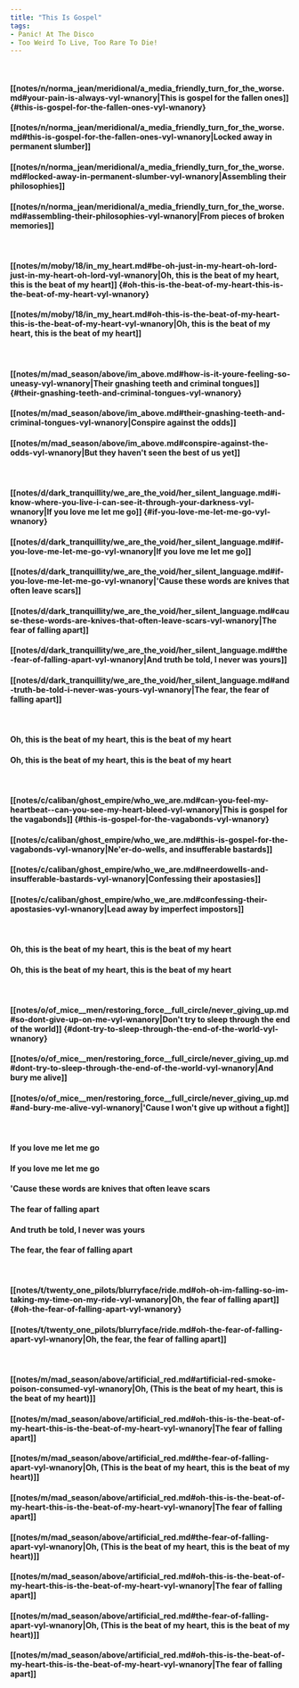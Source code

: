 ```yaml
---
title: "This Is Gospel"
tags:
- Panic! At The Disco
- Too Weird To Live, Too Rare To Die!
---
```

&nbsp;
#### [[notes/n/norma_jean/meridional/a_media_friendly_turn_for_the_worse.md#your-pain-is-always-vyl-wnanory|This is gospel for the fallen ones]] {#this-is-gospel-for-the-fallen-ones-vyl-wnanory}
#### [[notes/n/norma_jean/meridional/a_media_friendly_turn_for_the_worse.md#this-is-gospel-for-the-fallen-ones-vyl-wnanory|Locked away in permanent slumber]]
#### [[notes/n/norma_jean/meridional/a_media_friendly_turn_for_the_worse.md#locked-away-in-permanent-slumber-vyl-wnanory|Assembling their philosophies]]
#### [[notes/n/norma_jean/meridional/a_media_friendly_turn_for_the_worse.md#assembling-their-philosophies-vyl-wnanory|From pieces of broken memories]]
&nbsp;
#### [[notes/m/moby/18/in_my_heart.md#be-oh-just-in-my-heart-oh-lord-just-in-my-heart-oh-lord-vyl-wnanory|Oh, this is the beat of my heart, this is the beat of my heart]] {#oh-this-is-the-beat-of-my-heart-this-is-the-beat-of-my-heart-vyl-wnanory}
#### [[notes/m/moby/18/in_my_heart.md#oh-this-is-the-beat-of-my-heart-this-is-the-beat-of-my-heart-vyl-wnanory|Oh, this is the beat of my heart, this is the beat of my heart]]
&nbsp;
#### [[notes/m/mad_season/above/im_above.md#how-is-it-youre-feeling-so-uneasy-vyl-wnanory|Their gnashing teeth and criminal tongues]] {#their-gnashing-teeth-and-criminal-tongues-vyl-wnanory}
#### [[notes/m/mad_season/above/im_above.md#their-gnashing-teeth-and-criminal-tongues-vyl-wnanory|Conspire against the odds]]
#### [[notes/m/mad_season/above/im_above.md#conspire-against-the-odds-vyl-wnanory|But they haven't seen the best of us yet]]
&nbsp;
#### [[notes/d/dark_tranquillity/we_are_the_void/her_silent_language.md#i-know-where-you-live-i-can-see-it-through-your-darkness-vyl-wnanory|If you love me let me go]] {#if-you-love-me-let-me-go-vyl-wnanory}
#### [[notes/d/dark_tranquillity/we_are_the_void/her_silent_language.md#if-you-love-me-let-me-go-vyl-wnanory|If you love me let me go]]
#### [[notes/d/dark_tranquillity/we_are_the_void/her_silent_language.md#if-you-love-me-let-me-go-vyl-wnanory|'Cause these words are knives that often leave scars]]
#### [[notes/d/dark_tranquillity/we_are_the_void/her_silent_language.md#cause-these-words-are-knives-that-often-leave-scars-vyl-wnanory|The fear of falling apart]]
#### [[notes/d/dark_tranquillity/we_are_the_void/her_silent_language.md#the-fear-of-falling-apart-vyl-wnanory|And truth be told, I never was yours]]
#### [[notes/d/dark_tranquillity/we_are_the_void/her_silent_language.md#and-truth-be-told-i-never-was-yours-vyl-wnanory|The fear, the fear of falling apart]]
&nbsp;
#### Oh, this is the beat of my heart, this is the beat of my heart
#### Oh, this is the beat of my heart, this is the beat of my heart
&nbsp;
#### [[notes/c/caliban/ghost_empire/who_we_are.md#can-you-feel-my-heartbeat--can-you-see-my-heart-bleed-vyl-wnanory|This is gospel for the vagabonds]] {#this-is-gospel-for-the-vagabonds-vyl-wnanory}
#### [[notes/c/caliban/ghost_empire/who_we_are.md#this-is-gospel-for-the-vagabonds-vyl-wnanory|Ne'er-do-wells, and insufferable bastards]]
#### [[notes/c/caliban/ghost_empire/who_we_are.md#neerdowells-and-insufferable-bastards-vyl-wnanory|Confessing their apostasies]]
#### [[notes/c/caliban/ghost_empire/who_we_are.md#confessing-their-apostasies-vyl-wnanory|Lead away by imperfect impostors]]
&nbsp;
#### Oh, this is the beat of my heart, this is the beat of my heart
#### Oh, this is the beat of my heart, this is the beat of my heart
&nbsp;
#### [[notes/o/of_mice__men/restoring_force__full_circle/never_giving_up.md#so-dont-give-up-on-me-vyl-wnanory|Don't try to sleep through the end of the world]] {#dont-try-to-sleep-through-the-end-of-the-world-vyl-wnanory}
#### [[notes/o/of_mice__men/restoring_force__full_circle/never_giving_up.md#dont-try-to-sleep-through-the-end-of-the-world-vyl-wnanory|And bury me alive]]
#### [[notes/o/of_mice__men/restoring_force__full_circle/never_giving_up.md#and-bury-me-alive-vyl-wnanory|'Cause I won't give up without a fight]]
&nbsp;
#### If you love me let me go
#### If you love me let me go
#### 'Cause these words are knives that often leave scars
#### The fear of falling apart
#### And truth be told, I never was yours
#### The fear, the fear of falling apart
&nbsp;
#### [[notes/t/twenty_one_pilots/blurryface/ride.md#oh-oh-im-falling-so-im-taking-my-time-on-my-ride-vyl-wnanory|Oh, the fear of falling apart]] {#oh-the-fear-of-falling-apart-vyl-wnanory}
#### [[notes/t/twenty_one_pilots/blurryface/ride.md#oh-the-fear-of-falling-apart-vyl-wnanory|Oh, the fear, the fear of falling apart]]
&nbsp;
#### [[notes/m/mad_season/above/artificial_red.md#artificial-red-smoke-poison-consumed-vyl-wnanory|Oh, (This is the beat of my heart, this is the beat of my heart)]]
#### [[notes/m/mad_season/above/artificial_red.md#oh-this-is-the-beat-of-my-heart-this-is-the-beat-of-my-heart-vyl-wnanory|The fear of falling apart]]
#### [[notes/m/mad_season/above/artificial_red.md#the-fear-of-falling-apart-vyl-wnanory|Oh, (This is the beat of my heart, this is the beat of my heart)]]
#### [[notes/m/mad_season/above/artificial_red.md#oh-this-is-the-beat-of-my-heart-this-is-the-beat-of-my-heart-vyl-wnanory|The fear of falling apart]]
#### [[notes/m/mad_season/above/artificial_red.md#the-fear-of-falling-apart-vyl-wnanory|Oh, (This is the beat of my heart, this is the beat of my heart)]]
#### [[notes/m/mad_season/above/artificial_red.md#oh-this-is-the-beat-of-my-heart-this-is-the-beat-of-my-heart-vyl-wnanory|The fear of falling apart]]
#### [[notes/m/mad_season/above/artificial_red.md#the-fear-of-falling-apart-vyl-wnanory|Oh, (This is the beat of my heart, this is the beat of my heart)]]
#### [[notes/m/mad_season/above/artificial_red.md#oh-this-is-the-beat-of-my-heart-this-is-the-beat-of-my-heart-vyl-wnanory|The fear of falling apart]]
